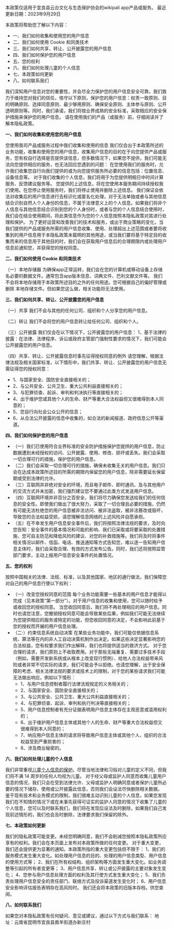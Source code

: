 本政策仅适用于宜良县云台文化与生态保护协会的wikipali app产品或服务。 
最近更新日期：2023年9月29日

本政策将帮助您了解以下内容：
- 一、我们如何收集和使用您的用户信息
- 二、我们如何使用 Cookie 和同类技术
- 三、我们如何共享、转让、公开披露您的用户信息
- 四、我们如何保护您的用户信息
- 五、您的权利
- 六、我们如何处理儿童的个人信息
- 七、本政策如何更新
- 八、如何联系我们

我们深知用户信息对您的重要性，并会尽全力保护您的用户信息安全可靠。我们致力于维持您对我们的信任，恪守以下原则，保护您的用户信息：权责一致原则、目的明确原则、选择同意原则、最少够用原则、确保安全原则、主体参与原则、公开透明原则等。同时，我们承诺，我们将按业界成熟的安全标准，采取相应的安全保护措施来保护您的用户信息。
请在使用我们的产品（或服务）前，仔细阅读并了解本隐私政策。

**一、我们如何收集和使用您的用户信息**

您使用我司产品或服务过程中我们收集和使用的信息
我们仅会出于本政策所述的业务功能，收集和使用您的用户信息，收集用户信息的目的在于向您提供产品或服务，您有权自行选择是否提供该信息，但多数情况下，如果您不提供，我们可能无法向您提供相应的服务，也无法回应您遇到的问题：
在您使用我们的服务时，允许我们收集您自行向我们提供的或为向您提供服务所必要的信息包括：位置信息、设备信息等。
对于我们收集的个人信息，我们将用于为您提供明相日中时间计算服务、反馈建议服务等。 
您提供的上述信息，将在您使用本服务期间持续授权我们使用。在您停止使用服务时，我们将停止使用并删除上述信息。
我们保证会依法对收集后的用户信息进行去标识化或匿名化处理，对于无法单独或者与其他信息结合识别自然人个人身份的信息，不属于法律意义上的个人信息。如果我们将非个人信息与其他信息结合识别到您的个人身份时，或者与您的个人信息结合使用时，我们会在结合使用期间，将此类信息作为您的个人信息按照本隐私政策对其进行处理和保护。
为了更好运营和改善我们的技术和服务，或出于商业策略的变化，当我们提供的产品或服务所需的用户信息收集、使用、处理超出上述范围或者要将收集到的用户信息用于本隐私政策未载明的其他用途，或当我们要将基于特定目的收集而来的信息用于其他目的时，我们会在获取用户信息后的合理期限内或处理用户信息前通知您，并获得您的授权同意。

**二、我们如何使用 Cookie 和同类技术**

（一）本地存储器
为确保app正常运转，我们会在您的计算机或移动设备上存储名必要的数据文件。通常包含app版本信息、词典文件、巴利文献文件等。
我们不会将本地存储用于本政策所述目的之外的任何用途。您可根据自己的偏好管理或删除 本地存储文件。但如果您这么做，相关功能将无法使用。

**三、我们如何共享、转让、公开披露您的用户信息**

（一）共享
我们不会与其他的任何公司、组织和个人分享您的用户信息。

（二）转让
我们不会将您的用户信息转让给任何公司、组织和个人。

（三）公开披露
我们仅会在以下情况下，公开披露您的用户信息：
1、基于法律的披露：在法律、法律程序、诉讼或政府主管部门强制性要求的情况下，我们可能会公开披露您的用户信息。

（四）共享、转让、公开披露信息时事先征得授权同意的例外
请您理解，根据法律法规及相关国家标准，以下情形中，我们共享、转让、公开披露您的用户信息无需征得您的授权同意：
- 1、与国家安全、国防安全直接相关的； 
- 2、与公共安全、公共卫生、重大公共利益直接相关的； 
- 3、与犯罪侦查、起诉、审判和判决执行等直接相关的； 
- 4、出于维护您或其他个人的生命、财产等重大合法权益但又很难得到本人同意的； 
- 5、您自行向社会公众公开的信息； 
- 6、从合法公开披露的信息中收集的，如合法的新闻报道、政府信息公开等渠道。

**四、我们如何保护您的用户信息**

- （一）我们已使用符合业界标准的安全防护措施保护您提供的用户信息，防止数据遭到未经授权的访问、公开披露、使用、修改、损坏或丢失。我们会采取一切合理可行的措施，保护您的用户信息。
- （二）我们会采取一切合理可行的措施，确保未收集无关的用户信息。我们只会在达成本政策所述目的所需的期限内保留您的用户信息，除非需要延长保留期或受到法律的允许。
- （三）互联网并非绝对安全的环境，而且电子邮件、即时通讯、及与其他用户的交流方式并未加密，我们强烈建议您不要通过此类方式发送用户信息。
- （四）互联网环境并非百分之百安全，我们将尽力确保您发送给我们的任何信息的安全性。即使我们做出了很大努力，采取了一切合理且必要的措施，仍然有可能无法杜绝您的用户信息被非法访问、被非法盗取，被非法篡改或毁坏，导致您的合法权益受损，请您理解信息网络的上述风险并自愿承担。
- （五）在不幸发生用户信息安全事件后，我们将按照法律法规的要求，及时向您告知：安全事件的基本情况和可能的影响、我们已采取或将要采取的处置措施、您可自主防范和降低风险的建议、对您的补救措施等。我们将及时将事件相关情况以邮件、信函、电话、推送通知等方式告知您，难以逐一告知用户信息主体时，我们会采取合理、有效的方式发布公告。同时，我们还将按照监管部门要求，主动上报用户信息安全事件的处置情况。

**五、您的权利**

按照中国相关的法律、法规、标准，以及其他国家、地区的通行做法，我们保障您对自己的用户信息行使以下权利：
- （一）改变您授权同意的范围
每个业务功能需要一些基本的用户信息才能得以完成（见本政策“第一部分”）。对于用户信息的收集和使用，您可以随时给予或收回您的授权同意。
当您收回同意后，我们将不再处理相应的用户信息。同时也请您注意，您撤销授权同意可能会导致某些后果，例如我们可能无法继续为您提供相应的服务或特定的功能，但您收回同意的决定，不会影响此前基于您的授权而开展的用户信息处理。
- （二·）约束信息系统自动决策
在某些业务功能中，我们可能仅依据信息系统、算法等在内的非人工自动决策机制作出决定。如果这些决定显著影响您的合法权益，您有权要求我们作出解释，我们也将提供适当的救济方式。
对于您合理的请求，我们原则上不收取费用。对于那些无端重复、需要过多技术手段（例如，需要开发新系统或从根本上改变现行惯例）、给他人合法权益带来风险或者非常不切实际的请求，我们可能会予以拒绝。也请您理解，出于安全保障的考虑、相关法律法规的要求或技术上的限制，对于您的某些请求我们可能无法做出响应，例如以下情形：
  - 1、与用户信息控制者履行法律法规规定的义务相关的；
  - 2、与国家安全、国防安全直接相关的；
  - 3、与公共安全、公共卫生、重大公共利益直接相关的；
  - 4、与犯罪侦查、起诉、审判和执行判决等直接相关的；
  - 5、用户信息控制者有充分证据表明用户信息主体存在主观恶意或滥用权利的；
  - 6、出于维护用户信息主体或其他个人的生命、财产等重大合法权益但又很难得到本人同意的；
  - 7、响应用户信息主体的请求将导致用户信息主体或其他个人、组织的合法权益受到严重损害的； 
  - 8、涉及商业秘密的。

**六、我们如何处理儿童的个人信息**

我们非常重视[儿童个人信息的保护](children/)。尽管当地法律和习俗对儿童的定义不同，但我们将不满 14 周岁的任何人均视为儿童。
对于经父母或监护人同意而收集儿童用户信息的情况，我们只会在受到法律允许、父母或监护人明确同意或者保护儿童所必要的情况下储存、使用或公开披露此信息，否则我们会设法尽快删除相关数据。
鉴于现有技术和业务模式的限制，我们很难主动识别儿童的个人信息，如果您发现我们在不知情的情况下或在未事先获得可证实的监护人同意的情况下收集了儿童的个人信息，您可以及时联系我们，我们将在发现后设法及时删除，如果我们自己发现前述情形的，我们也会及时删除，法律要求我们保留的除外。

**七、本政策如何更新**

我们的隐私政策可能变更。未经您明确同意，我们不会削减您按照本隐私政策所应享有的权利。我们会在本页面上发布对本政策所做的任何变更。
对于重大变更，我们还会提供更为显著的通知。本政策所指的重大变更包括但不限于：
1、我们的服务模式发生重大变化。如处理用户信息的目的、处理的用户信息类型、用户信息的使用方式等；
2、我们在所有权结构、组织架构等方面发生重大变化。如业务调整等引起的所有者变更等；
3、用户信息共享、转让或公开披露的主要对象发生变化；
4、您参与用户信息处理方面的权利及其行使方式发生重大变化；
5、我们负责处理用户信息安全的责任部门、联络方式及投诉渠道发生变化时；
6、用户信息安全影响评估报告表明存在高风险时。
我们还会将本政策的旧版本存档，供您查阅。

**八、如何联系我们**

如果您对本隐私政策有任何疑问、意见或建议，通过以下方式与我们联系：
地址：云南省昆明市宜良县南羊街道办新庄村

